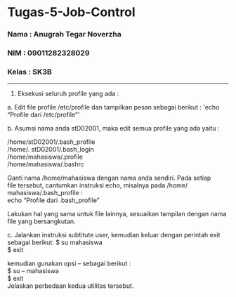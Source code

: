# Tugas-5-Job-Control

### Nama   : Anugrah Tegar Noverzha
### NIM    : 09011282328029
### Kelas  : SK3B
___


1. Eksekusi seluruh profile yang ada :
   
a. Edit file profile /etc/profile dan tampilkan pesan sebagai berikut :
'echo “Profile dari /etc/profile”'

b. Asumsi nama anda stD02001, maka edit semua profile yang ada yaitu :

  /home/stD02001/.bash_profile  
  /home/. stD02001/.bash_login  
  /home/mahasiswa/.profile  
  /home/mahasiswa/.bashrc  

Ganti nama /home/mahasiswa dengan nama anda sendiri. Pada setiap  
file tersebut, cantumkan instruksi echo, misalnya pada /home/ mahasiswa/.bash_profile :  
echo “Profile dari .bash_profile”  

Lakukan hal yang sama untuk file lainnya, sesuaikan tampilan dengan nama file yang 
bersangkutan.

c. Jalankan instruksi subtitute user, kemudian keluar dengan perintah exit sebagai berikut:
  $ su mahasiswa  
  $ exit  
  
kemudian gunakan opsi – sebagai berikut :  
  $ su – mahasiswa  
  $ exit  
Jelaskan perbedaan kedua utilitas tersebut. 
